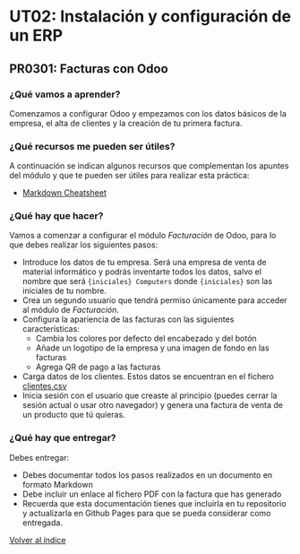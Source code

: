 # UT02: Instalación y configuración de un ERP

## PR0301: Facturas con Odoo

### ¿Qué vamos a aprender?

Comenzamos a configurar Odoo y empezamos con los datos básicos de la empresa, el alta de clientes y la creación de tu primera factura.

### ¿Qué recursos me pueden ser útiles?

A continuación se indican algunos recursos que complementan los apuntes del módulo y que te pueden ser útiles para realizar esta práctica:

- [Markdown Cheatsheet](https://commonmark.org/help/)

### ¿Qué hay que hacer?

Vamos a comenzar a configurar el módulo *Facturación* de Odoo, para lo que debes realizar los siguientes pasos:

- Introduce los datos de tu empresa. Será una empresa de venta de material informático y podrás inventarte todos los datos, salvo el nombre que será `{iniciales} Computers` donde `{iniciales}` son las iniciales de tu nombre.
- Crea un segundo usuario que tendrá permiso únicamente para acceder al módulo de *Facturación*.
- Configura la apariencia de las facturas con las siguientes características:
  - Cambia los colores por defecto del encabezado y del botón
  - Añade un logotipo de la empresa y una imagen de fondo en las facturas
  - Agrega QR de pago a las facturas
- Carga datos de los clientes. Estos datos se encuentran en el fichero [clientes.csv](./clientes.csv)
- Inicia sesión con el usuario que creaste al principio (puedes cerrar la sesión actual o usar otro navegador) y genera una factura de venta de un producto que tú quieras.


### ¿Qué hay que entregar?

Debes entregar:

- Debes documentar todos los pasos realizados en un documento en formato Markdown
- Debe incluir un enlace al fichero PDF con la factura que has generado
- Recuerda que esta documentación tienes que incluirla en tu repositorio y actualizarla en Github Pages para que se pueda considerar como entregada.



[Volver al índice](../index.html)